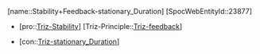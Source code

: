 ﻿---
type: TrizContradiction
aliases:
- Stability+Feedback-stationary_Duration
license: CC BY-SA 4.0
copyright: https://github.com/SpocWeb
IsDeleted: false
IsReadOnly: false
Confidential: public
tags: 
- Triz/Contradiction
---
[name::Stability+Feedback-stationary_Duration]
[SpocWebEntityId::23877]
+ [pro::[Triz-Stability](tech/Triz/Parameter/Triz-Stability.md)]
[Triz-Principle::[Triz-feedback](tech/Triz/Sub/Triz-feedback.md)]
- [con::[Triz-stationary_Duration](tech/Triz/Parameter/Triz-stationary_Duration.md)]

